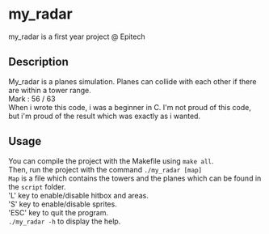 # my_radar
my_radar is a first year project @ Epitech<br />

## Description
My_radar is a planes simulation. Planes can collide with each other if there are within a tower range.<br />
Mark : 56 / 63<br />
When i wrote this code, i was a beginner in C. I'm not proud of this code, but i'm proud of the result which was exactly as i wanted.<br />

## Usage
You can compile the project with the Makefile using `make all`.<br />
Then, run the project with the command `./my_radar [map]`<br />
`Map` is a file which contains the towers and the planes which can be found in the `script` folder.<br />
'L' key to enable/disable hitbox and areas.<br />
'S' key to enable/disable sprites.<br />
'ESC' key to quit the program.<br />
`./my_radar -h` to display the help.<br />